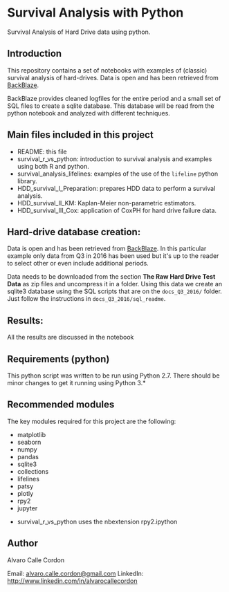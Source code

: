 # Survival Analysis with Python

Survival Analysis of Hard Drive data using python.

## Introduction

This repository contains a set of notebooks with examples of (classic) survival analysis of hard-drives. Data is open and has been retrieved from [BackBlaze](https://www.backblaze.com/b2/hard-drive-test-data.html).

BackBlaze provides cleaned logfiles for the entire period and a small set of SQL files to create a sqlite database. This database will be read from the python notebook and analyzed with different techniques.

## Main files included in this project

 - README: this file
 - survival_r_vs_python: introduction to survival analysis and examples using both R and python.
 - survival_analysis_lifelines: examples of the use of the `lifeline` python library.
 - HDD_survival_I_Preparation: prepares HDD data to perform a survival analysis.
 - HDD_survival_II_KM: Kaplan-Meier non-parametric estimators.
 - HDD_survival_III_Cox: application of CoxPH for hard drive failure data.

## Hard-drive database creation:

Data is open and has been retrieved from [BackBlaze](https://www.backblaze.com/b2/hard-drive-test-data.html). In this particular example only data from Q3 in 2016 has been used but it's up to the reader to select other or even include additional periods.

Data needs to be downloaded from the section **The Raw Hard Drive Test Data** as zip files and uncompress it in a folder. Using this data we create an sqlite3 database using the SQL scripts that are on the `docs_Q3_2016/` folder. Just follow the instructions in `docs_Q3_2016/sql_readme`.

## Results:

All the results are discussed in the notebook
 
## Requirements (python)

This python script was written to be run using Python 2.7. There should be minor changes to get it running using Python 3.*

## Recommended modules

The key modules required for this project are the following:

- matplotlib
- seaborn
- numpy
- pandas
- sqlite3
- collections
- lifelines
- patsy
- plotly
- rpy2
- jupyter

* survival_r_vs_python uses the nbextension rpy2.ipython

## Author

Alvaro Calle Cordon

Email: alvaro.calle.cordon@gmail.com
LinkedIn: http://www.linkedin.com/in/alvarocallecordon
